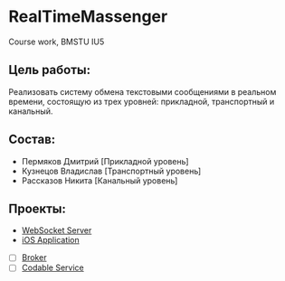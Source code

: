 # RealTimeMassenger
Course work, BMSTU IU5

## Цель работы:
Реализовать систему обмена текстовыми сообщениями в реальном 
времени, состоящую из трех уровней: прикладной, транспортный и 
канальный.

## Состав:
- Пермяков Дмитрий [Прикладной уровень]
- Кузнецов Владислав [Транспортный уровень]
- Рассказов Никита [Канальный уровень]

## Проекты:
- [WebSocket Server](https://github.com/BMSTU-IU5-RealTimeMessenger/RealTimeMassengerAPI)
- [iOS Application](https://github.com/BMSTU-IU5-RealTimeMessenger/RealTimeMassenger-iOS)
- [ ] [Broker]()
- [ ] [Codable Service]()
